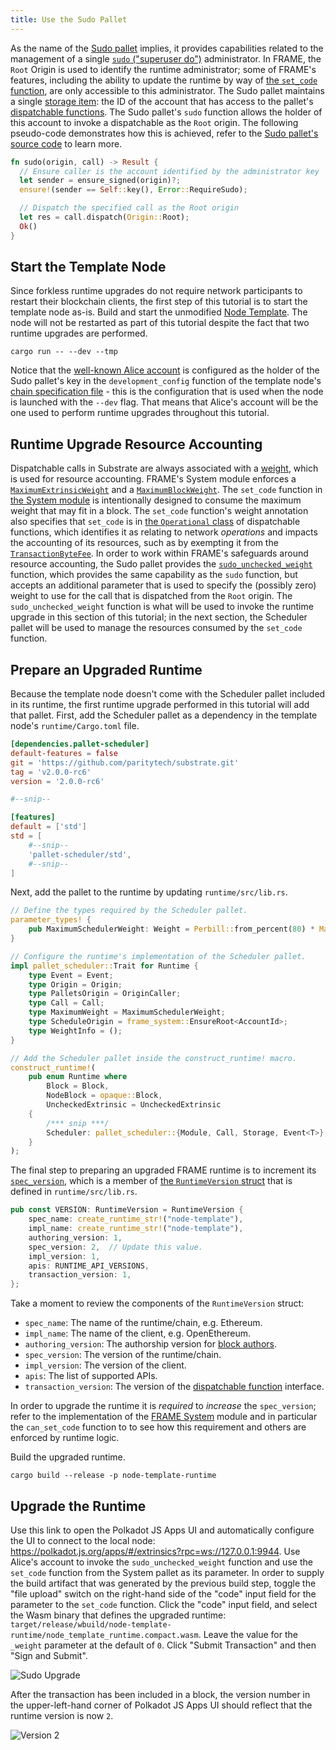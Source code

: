 ```yaml
---
title: Use the Sudo Pallet
---
```


As the name of the [Sudo pallet](../../knowledgebase/runtime/frame#sudo) implies, it provides
capabilities related to the management of a single
[`sudo` ("superuser do")](https://en.wikipedia.org/wiki/Sudo) administrator. In FRAME, the `Root`
Origin is used to identify the runtime administrator; some of FRAME's features, including the
ability to update the runtime by way of
[the `set_code` function](https://substrate.dev/rustdocs/v2.0.0-rc6/frame_system/enum.Call.html#variant.set_code),
are only accessible to this administrator. The Sudo pallet maintains a single
[storage item](../../knowledgebase/runtime/storage): the ID of the account that has access to the
pallet's [dispatchable functions](../../knowledgebase/getting-started/glossary#dispatch). The Sudo
pallet's `sudo` function allows the holder of this account to invoke a dispatchable as the `Root`
origin. The following pseudo-code demonstrates how this is achieved, refer to the
[Sudo pallet's source code](https://github.com/paritytech/substrate/blob/v2.0.0-rc6/frame/sudo/src/lib.rs)
to learn more.

```rust
fn sudo(origin, call) -> Result {
  // Ensure caller is the account identified by the administrator key
  let sender = ensure_signed(origin)?;
  ensure!(sender == Self::key(), Error::RequireSudo);

  // Dispatch the specified call as the Root origin
  let res = call.dispatch(Origin::Root);
  Ok()
}
```

## Start the Template Node

Since forkless runtime upgrades do not require network participants to restart their blockchain
clients, the first step of this tutorial is to start the template node as-is. Build and start the
unmodified [Node Template](https://github.com/substrate-developer-hub/substrate-node-template). The
node will not be restarted as part of this tutorial despite the fact that two runtime upgrades are
performed.

```shell
cargo run -- --dev --tmp
```

Notice that the [well-known Alice account](../../knowledgebase/integrate/subkey#well-known-keys) is
configured as the holder of the Sudo pallet's key in the `development_config` function of the
template node's
[chain specification file](https://github.com/substrate-developer-hub/substrate-node-template/blob/master/node/src/chain_spec.rs) -
this is the configuration that is used when the node is launched with the `--dev` flag. That means
that Alice's account will be the one used to perform runtime upgrades throughout this tutorial.

## Runtime Upgrade Resource Accounting

Dispatchable calls in Substrate are always associated with a
[weight](../../knowledgebase/learn-substrate/weight), which is used for resource accounting. FRAME's
System module enforces a
[`MaximumExtrinsicWeight`](https://substrate.dev/rustdocs/v2.0.0-rc6/frame_system/trait.Trait.html#associatedtype.MaximumExtrinsicWeight)
and a
[`MaximumBlockWeight`](https://substrate.dev/rustdocs/v2.0.0-rc6/frame_system/trait.Trait.html#associatedtype.MaximumBlockWeight).
The `set_code` function in
[the System module](https://github.com/paritytech/substrate/blob/v2.0.0-rc6/frame/system/src/lib.rs)
is intentionally designed to consume the maximum weight that may fit in a block. The `set_code`
function's weight annotation also specifies that `set_code` is in
[the `Operational` class](../../knowledgebase/runtime/fees#operational-dispatches) of dispatchable
functions, which identifies it as relating to network _operations_ and impacts the accounting of its
resources, such as by exempting it from the
[`TransactionByteFee`](https://substrate.dev/rustdocs/v2.0.0-rc6/pallet_transaction_payment/trait.Trait.html#associatedtype.TransactionByteFee).
In order to work within FRAME's safeguards around resource accounting, the Sudo pallet provides the
[`sudo_unchecked_weight`](https://substrate.dev/rustdocs/v2.0.0-rc6/pallet_sudo/enum.Call.html#variant.sudo_unchecked_weight)
function, which provides the same capability as the `sudo` function, but accepts an additional
parameter that is used to specify the (possibly zero) weight to use for the call that is dispatched
from the `Root` origin. The `sudo_unchecked_weight` function is what will be used to invoke the
runtime upgrade in this section of this tutorial; in the next section, the Scheduler pallet will be
used to manage the resources consumed by the `set_code` function.

## Prepare an Upgraded Runtime

Because the template node doesn't come with the Scheduler pallet included in its runtime, the first
runtime upgrade performed in this tutorial will add that pallet. First, add the Scheduler pallet as
a dependency in the template node's `runtime/Cargo.toml` file.

```toml
[dependencies.pallet-scheduler]
default-features = false
git = 'https://github.com/paritytech/substrate.git'
tag = 'v2.0.0-rc6'
version = '2.0.0-rc6'

#--snip--

[features]
default = ['std']
std = [
    #--snip--
    'pallet-scheduler/std',
    #--snip--
]
```

Next, add the pallet to the runtime by updating `runtime/src/lib.rs`.

```rust
// Define the types required by the Scheduler pallet.
parameter_types! {
	pub MaximumSchedulerWeight: Weight = Perbill::from_percent(80) * MaximumBlockWeight::get();
}

// Configure the runtime's implementation of the Scheduler pallet.
impl pallet_scheduler::Trait for Runtime {
	type Event = Event;
	type Origin = Origin;
	type PalletsOrigin = OriginCaller;
	type Call = Call;
	type MaximumWeight = MaximumSchedulerWeight;
	type ScheduleOrigin = frame_system::EnsureRoot<AccountId>;
	type WeightInfo = ();
}

// Add the Scheduler pallet inside the construct_runtime! macro.
construct_runtime!(
	pub enum Runtime where
		Block = Block,
		NodeBlock = opaque::Block,
		UncheckedExtrinsic = UncheckedExtrinsic
	{
		/*** snip ***/
		Scheduler: pallet_scheduler::{Module, Call, Storage, Event<T>},
	}
);
```

The final step to preparing an upgraded FRAME runtime is to increment its
[`spec_version`](https://substrate.dev/rustdocs/v2.0.0-rc6/sp_version/struct.RuntimeVersion.html#structfield.spec_version),
which is a member of
[the `RuntimeVersion` struct](https://substrate.dev/rustdocs/v2.0.0-rc6/sp_version/struct.RuntimeVersion.html)
that is defined in `runtime/src/lib.rs`.

```rust
pub const VERSION: RuntimeVersion = RuntimeVersion {
	spec_name: create_runtime_str!("node-template"),
	impl_name: create_runtime_str!("node-template"),
	authoring_version: 1,
	spec_version: 2,  // Update this value.
	impl_version: 1,
	apis: RUNTIME_API_VERSIONS,
	transaction_version: 1,
};
```

Take a moment to review the components of the `RuntimeVersion` struct:

- `spec_name`: The name of the runtime/chain, e.g. Ethereum.
- `impl_name`: The name of the client, e.g. OpenEthereum.
- `authoring_version`: The authorship version for
  [block authors](../../knowledgebase/getting-started/glossary#author).
- `spec_version`: The version of the runtime/chain.
- `impl_version`: The version of the client.
- `apis`: The list of supported APIs.
- `transaction_version`: The version of the
  [dispatchable function](../../knowledgebase/getting-started/glossary#dispatch) interface.

In order to upgrade the runtime it is _required_ to _increase_ the `spec_version`; refer to the
implementation of the
[FRAME System](https://github.com/paritytech/substrate/blob/v2.0.0-rc6/frame/system/src/lib.rs)
module and in particular the `can_set_code` function to to see how this requirement and others are
enforced by runtime logic.

Build the upgraded runtime.

```shell
cargo build --release -p node-template-runtime
```

## Upgrade the Runtime

Use this link to open the Polkadot JS Apps UI and automatically configure the UI to connect to the
local node: https://polkadot.js.org/apps/#/extrinsics?rpc=ws://127.0.0.1:9944. Use Alice's account
to invoke the `sudo_unchecked_weight` function and use the `set_code` function from the System
pallet as its parameter. In order to supply the build artifact that was generated by the previous
build step, toggle the "file upload" switch on the right-hand side of the "code" input field for the
parameter to the `set_code` function. Click the "code" input field, and select the Wasm binary that
defines the upgraded runtime:
`target/release/wbuild/node-template-runtime/node_template_runtime.compact.wasm`. Leave the value
for the `_weight` parameter at the default of `0`. Click "Submit Transaction" and then "Sign and
Submit".

![Sudo Upgrade](assets/tutorials/upgrade-a-chain/sudo-upgrade.png)

After the transaction has been included in a block, the version number in the upper-left-hand corner
of Polkadot JS Apps UI should reflect that the runtime version is now `2`.

![Version 2](assets/tutorials/upgrade-a-chain/version-2.png)
